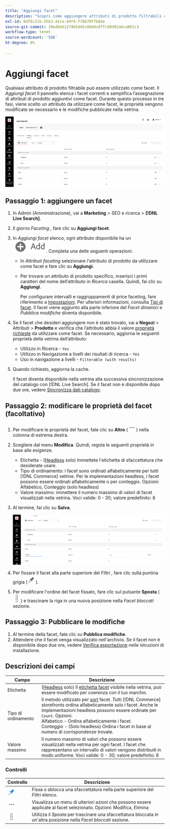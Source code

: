 ```yaml
---
title: "Aggiungi facet"
description: "Scopri come aggiungere attributi di prodotto filtrabili come [!DNL Live Search] facet."
exl-id: 0df6c21b-55b3-41ce-94f4-f70b70ffb84e
source-git-commit: 10edbb6127405d45c06d4c8ffc89d92a6ca061c3
workflow-type: tm+mt
source-wordcount: '588'
ht-degree: 0%

---
```


# Aggiungi facet

Qualsiasi attributo di prodotto filtrabile può essere utilizzato come facet. Il *Aggiungi facet* Il pannello elenca i facet correnti e semplifica l’assegnazione di attributi di prodotto aggiuntivi come facet. Durante questo processo in tre fasi, viene scelto un attributo da utilizzare come facet, le proprietà vengono modificate se necessario e le modifiche pubblicate nella vetrina.

![Area di lavoro di sfaccettatura](assets/facets-add.png)

## Passaggio 1: aggiungere un facet

1. In Admin (Amministrazione), vai a **Marketing** > SEO e ricerca > **[!DNL Live Search]**.
1. Il giorno *Faceting* , fare clic su **Aggiungi facet**.
1. In *Aggiungi facet* elenco, ogni attributo disponibile ha un ![Pulsante Aggiungi](assets/btn-add.png). Completa una delle seguenti operazioni:

   * In *Attributi faceting* selezionare l&#39;attributo di prodotto da utilizzare come facet e fare clic su **Aggiungi**.
   * Per trovare un attributo di prodotto specifico, inserisci i primi caratteri del nome dell’attributo in *Ricerca* casella. Quindi, fai clic su **Aggiungi**.

     Per configurare intervalli e raggruppamenti di price faceting, fare riferimento a [Impostazioni](settings.md). Per ulteriori informazioni, consulta [Tipi di facet](facets-type.md).
Il facet viene aggiunto alla parte inferiore del *Facet dinamici* e *Pubblica modifiche* diventa disponibile.

1. Se il facet che desideri aggiungere non è stato trovato, vai a **Negozi** > Attributi > **Prodotto** e verifica che l’attributo abbia il valore [proprietà richieste](facets.md) da utilizzare come facet. Se necessario, aggiorna le seguenti proprietà della vetrina dell’attributo:

   * Utilizzo in Ricerca - `Yes`
   * Utilizzo in Navigazione a livelli dei risultati di ricerca - `Yes`
   * Uso in navigazione a livelli - `Filterable (with results)`

1. Quando richiesto, aggiorna la cache.

   Il facet diventa disponibile nella vetrina alla successiva sincronizzazione del catalogo con [!DNL Live Search]. Se il facet non è disponibile dopo due ore, vedere [Sincronizza dati catalogo](install.md#synchronize-catalog-data).

## Passaggio 2: modificare le proprietà del facet (facoltativo)

1. Per modificare le proprietà del facet, fate clic su **Altro** (![Altro selettore](assets/btn-more.png)) nella colonna di estrema destra.
1. Scegliere dal menu **Modifica**. Quindi, regola le seguenti proprietà in base alle esigenze.

   * Etichetta - ([Headless](facets-type.md) solo) Immettete l&#39;etichetta di sfaccettatura che desiderate usare.
   * Tipo di ordinamento: i facet sono ordinati alfabeticamente per tutti [!DNL Commerce] vetrine. Per le implementazioni headless, i facet possono essere ordinati alfabeticamente o per conteggio. Opzioni: Alfabetico, Conteggio (solo headless)
   * Valore massimo: immettere il numero massimo di valori di facet visualizzati nella vetrina. Voci valide: 0 - 30; valore predefinito: 8

1. Al termine, fai clic su **Salva**.

   ![Area di lavoro di sfaccettatura](assets/facet-edit.png)

1. Per fissare il facet alla parte superiore del *Filtri* , fare clic sulla puntina grigia (![Fissa selettore](assets/btn-pin-gray.png)).
1. Per modificare l&#39;ordine del facet fissato, fare clic sul pulsante **Sposta** (![Sposta selettore](assets/btn-move.png)) e trascinare la riga in una nuova posizione nella *Facet bloccati* sezione.

## Passaggio 3: Pubblicare le modifiche

1. Al termine della facet, fate clic su **Pubblica modifiche**.
1. Attendere che il facet venga visualizzato nell&#39;archivio.
Se il facet non è disponibile dopo due ore, vedere [Verifica esportazione](install.md#synchronize-catalog-data) nelle istruzioni di installazione.

## Descrizioni dei campi

| Campo | Descrizione |
|--- |--- |
| Etichetta | ([Headless](facets-type.md) solo) Il [etichetta facet](facets-type.md) visibile nella vetrina, può essere modificato per coerenza con il tuo marchio. |
| Tipo di ordinamento | Il metodo utilizzato per [sort](facets-type.md) facet. Tutti [!DNL Commerce] storefronts ordina alfabeticamente solo i facet. Anche le implementazioni headless possono essere ordinate per `Count`. Opzioni:<br />Alfabetico - Ordina alfabeticamente i facet.<br />Conteggio - (Solo headless) Ordina i facet in base al numero di corrispondenze trovate. |
| Valore massimo | Il numero massimo di valori che possono essere visualizzati nella vetrina per ogni facet. I facet che rappresentano un intervallo di valori vengono distribuiti in modo uniforme. Voci valide: 0 - 30; valore predefinito: 8 |

### Controlli

| Controllo | Descrizione |
|--- |--- |
| ![Fissa selettore](assets/btn-pin-blue.png) | Fissa o sblocca una sfaccettatura nella parte superiore del *Filtri* elenco. |
| ![Altro selettore](assets/btn-more.png) | Visualizza un menu di ulteriori azioni che possono essere applicate al facet selezionato. Opzioni: Modifica, Elimina |
| ![Sposta selettore](assets/btn-move.png) | Utilizza il *Sposta* per trascinare una sfaccettatura bloccata in un&#39;altra posizione nella *Facet bloccati* sezione. |
